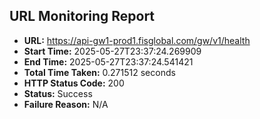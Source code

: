 ## URL Monitoring Report

- **URL:** https://api-gw1-prod1.fisglobal.com/gw/v1/health
- **Start Time:** 2025-05-27T23:37:24.269909
- **End Time:** 2025-05-27T23:37:24.541421
- **Total Time Taken:** 0.271512 seconds
- **HTTP Status Code:** 200
- **Status:** Success
- **Failure Reason:** N/A
